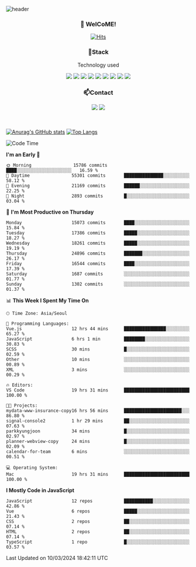 ![header](https://capsule-render.vercel.app/api?type=waving&color=gradient&height=200&text=Kyungjoon&fontAlign=70&fontAlignY=40&animation=twinkling)

<h3 align="center">👋 WelCoME!</h3>

<div align=center>
  
[![Hits](https://hits.seeyoufarm.com/api/count/incr/badge.svg?url=https%3A%2F%2Fgithub.com%2Fuvula6921&count_bg=%2322BAC9&title_bg=%23827F7F&icon=iconify.svg&icon_color=%2325A27F&title=visits&edge_flat=false)](https://hits.seeyoufarm.com)
  
</div>
<h3 align="center">📌Stack</h3>
<p align="center">Technology used</p>
<div align="center"><img src="https://img.shields.io/badge/HTML5-E34F26?style=flat-square&logo=HTML5&logoColor=white"></img> <img src="https://img.shields.io/badge/CSS3-0A84FF?style=flat-square&logo=CSS3&logoColor=white"></img> <img src="https://img.shields.io/badge/JavaScript-FFCD11?style=flat-square&logo=JavaScript&logoColor=white"></img> <img src="https://img.shields.io/badge/React-00BCF6?style=flat-square&logo=React&logoColor=white"></img> <img src="https://img.shields.io/badge/jQuery-3655FF?style=flat-square&logo=jQuery&logoColor=white"></img> <img src="https://img.shields.io/badge/Ruby-E0115F?style=flat-square&logo=Ruby&logoColor=white"></img> <img src="https://img.shields.io/badge/Python-4B8BBE?style=flat-square&logo=Python&logoColor=white"></img> <img src="https://img.shields.io/badge/Vue-4FC08D?style=flat-square&logo=Vue.js&logoColor=white"></img> <img src="https://img.shields.io/badge/Nuxt-00DC82?style=flat-square&logo=Nuxt.js&logoColor=white"></img></div>

<h3 align="center">📫Contact</h3>
<div align="center"><a href="https://velog.io/@uvula6921/"><img src="https://img.shields.io/badge/Blog-20c997?style=flat-square&logo=V&logoColor=white"/></a> <a href="pkj6921@gmail.com"><img src="https://img.shields.io/badge/Gmail-EA4335?style=flat-square&logo=Gmail&logoColor=white"/></a></div>
<br>
<br>

[![Anurag's GitHub stats](https://github-readme-stats.vercel.app/api?username=uvula6921&hide=stars,issues&show_icons=true&count_private=true&theme=tokyonight)](https://github.com/anuraghazra/github-readme-stats)
[![Top Langs](https://github-readme-stats.vercel.app/api/top-langs/?username=uvula6921&hide=css,jupyter%20notebook,html&exclude_repo=uvula6921,uvula6921.github.io&layout=compact&langs_count=8)](https://github.com/anuraghazra/github-readme-stats)

<!--START_SECTION:waka-->
![Code Time](http://img.shields.io/badge/Code%20Time-2%2C135%20hrs%2033%20mins-blue)

**I'm an Early 🐤** 

```text
🌞 Morning                15786 commits       ████░░░░░░░░░░░░░░░░░░░░░   16.59 % 
🌆 Daytime                55301 commits       ███████████████░░░░░░░░░░   58.12 % 
🌃 Evening                21169 commits       ██████░░░░░░░░░░░░░░░░░░░   22.25 % 
🌙 Night                  2893 commits        █░░░░░░░░░░░░░░░░░░░░░░░░   03.04 % 
```
📅 **I'm Most Productive on Thursday** 

```text
Monday                   15073 commits       ████░░░░░░░░░░░░░░░░░░░░░   15.84 % 
Tuesday                  17386 commits       █████░░░░░░░░░░░░░░░░░░░░   18.27 % 
Wednesday                18261 commits       █████░░░░░░░░░░░░░░░░░░░░   19.19 % 
Thursday                 24896 commits       ███████░░░░░░░░░░░░░░░░░░   26.17 % 
Friday                   16544 commits       ████░░░░░░░░░░░░░░░░░░░░░   17.39 % 
Saturday                 1687 commits        ░░░░░░░░░░░░░░░░░░░░░░░░░   01.77 % 
Sunday                   1302 commits        ░░░░░░░░░░░░░░░░░░░░░░░░░   01.37 % 
```


📊 **This Week I Spent My Time On** 

```text
🕑︎ Time Zone: Asia/Seoul

💬 Programming Languages: 
Vue.js                   12 hrs 44 mins      ████████████████░░░░░░░░░   65.27 % 
JavaScript               6 hrs 1 min         ████████░░░░░░░░░░░░░░░░░   30.83 % 
SCSS                     30 mins             █░░░░░░░░░░░░░░░░░░░░░░░░   02.59 % 
Other                    10 mins             ░░░░░░░░░░░░░░░░░░░░░░░░░   00.89 % 
XML                      3 mins              ░░░░░░░░░░░░░░░░░░░░░░░░░   00.29 % 

🔥 Editors: 
VS Code                  19 hrs 31 mins      █████████████████████████   100.00 % 

🐱‍💻 Projects: 
mydata-www-insurance-copy16 hrs 56 mins      ██████████████████████░░░   86.80 % 
signal-console2          1 hr 29 mins        ██░░░░░░░░░░░░░░░░░░░░░░░   07.63 % 
parkkyungjoon            34 mins             █░░░░░░░░░░░░░░░░░░░░░░░░   02.97 % 
planner-webview-copy     24 mins             █░░░░░░░░░░░░░░░░░░░░░░░░   02.09 % 
calendar-for-team        6 mins              ░░░░░░░░░░░░░░░░░░░░░░░░░   00.51 % 

💻 Operating System: 
Mac                      19 hrs 31 mins      █████████████████████████   100.00 % 
```

**I Mostly Code in JavaScript** 

```text
JavaScript               12 repos            ███████████░░░░░░░░░░░░░░   42.86 % 
Vue                      6 repos             █████░░░░░░░░░░░░░░░░░░░░   21.43 % 
CSS                      2 repos             ██░░░░░░░░░░░░░░░░░░░░░░░   07.14 % 
HTML                     2 repos             ██░░░░░░░░░░░░░░░░░░░░░░░   07.14 % 
TypeScript               1 repo              █░░░░░░░░░░░░░░░░░░░░░░░░   03.57 % 
```




 Last Updated on 10/03/2024 18:42:11 UTC
<!--END_SECTION:waka-->
